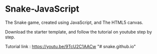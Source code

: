 # Snake-JavaScript

The Snake game, created using JavaScript, and The HTML5 canvas.

Download the starter template, and follow the tutorial on youtube step by step.

Tutorial link : https://youtu.be/9TcU2C1AACw
"# snake.github.io" 
